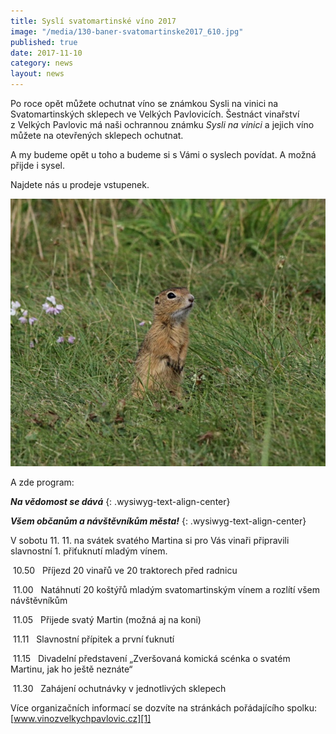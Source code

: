 ```yaml
---
title: Syslí svatomartinské víno 2017
image: "/media/130-baner-svatomartinske2017_610.jpg"
published: true
date: 2017-11-10
category: news
layout: news
---
```

Po roce opět můžete ochutnat víno se známkou Sysli na vinici na
Svatomartinských sklepech ve Velkých Pavlovicích. Šestnáct vinařství
z Velkých Pavlovic má naši ochrannou známku *Sysli na vinici* a jejich
víno můžete na otevřených sklepech ochutnat.

A my budeme opět u toho a budeme si s Vámi o syslech povídat. A možná
přijde i sysel.

Najdete nás u prodeje vstupenek.

![](/media/a_IMG_2461_u_610.JPG)

A zde program:

***Na vědomost se dává***
{: .wysiwyg-text-align-center}

***Všem občanům a návštěvníkům města!***
{: .wysiwyg-text-align-center}

V sobotu 11. 11. na svátek svatého Martina si pro Vás vinaři připravili
slavnostní 1. přiťuknutí mladým vínem.

 10.50   Příjezd 20 vinařů ve 20 traktorech před radnicu

 11.00   Natáhnutí 20 koštýřů mladým svatomartinským vínem a rozlítí
všem návštěvníkům

 11.05   Přijede svatý Martin (možná aj na koni)

 11.11   Slavnostní přípitek a první ťuknutí

 11.15   Divadelní představení „Zveršovaná komická scénka o svatém
Martinu, jak ho ještě neznáte“

 11.30   Zahájení ochutnávky v jednotlivých sklepech

Více organizačních informací se dozvíte na stránkách pořádajícího
spolku: [www.vinozvelkychpavlovic.cz][1]


[1]: http://www.vinozvelkychpavlovic.cz
